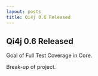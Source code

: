 ```yaml
---
layout: posts
title: Qi4j 0.6 Released
---
```

## Qi4j 0.6 Released

Goal of Full Test Coverage in Core.

Break-up of project.
